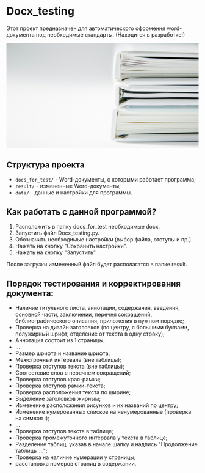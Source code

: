 # Docx_testing

Этот проект предназначен для автоматического оформения word-документа под необходимые стандарты. (Находится в разработке!)

![alt text](img/document.png)

## Структура проекта

- `docs_for_test/` - Word-документы, с которыми работает программа;
- `result/` - измененные Word-документы;
- `data/` - данные и настройки для программы.

## Как работать с данной программой?

1) Расположить в папку docs_for_test необходимые docx.
2) Запустить файл Docx_testing.py.
3) Обозначить необходимые настройки (выбор файла, отступы и пр.).
4) Нажать на кнопку "Сохранить настройки".
5) Нажать на кнопку "Запустить".

После загрузки измененный файл будет располагатся в папке result.

## Порядок тестирования и корректирования документа:
- Наличие титульного листа, аннотации, содержания, введения, основной части, заключении, перечня сокращений, библиографического описания, приложения в нужном порядке;
- Проверка на дизайн заголовков (по центру, с большими буквами, полужирный шрифт, отделение от текста в одну строку);
- Аннотация состоит из 1 страницы;
- ...
- Размер шрифта и название шрифта;
- Межстрочный интервала (вне таблицы);
- Проверка отступов текста (вне таблицы);
- Соответсвие слов с перечнем сокращений;
- Проверка отступов края-рамки;
- Проверка отступов рамки-текста;
- Проверка расположения текста по ширине;
- Выделение заголовков жирным;
- Изменение расположения рисунков и их названий по центру;
- Изменение нумерованных списков на ненумерованные (проверка на символ :);
- ...
- Проверка отступов текста в таблице;
- Проверка промежуточного интервала у текста в таблице;
- Разделение таблиц, указав в начале шапку и надпись "Продолжение таблицы ...";
- Проверка на наличие нумерации у страницы;
- расстановка номеров страниц в содержании.